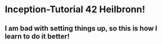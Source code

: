# Inception-Tutorial 42 Heilbronn!

## I am bad with setting things up, so this is how I learn to do it better!

